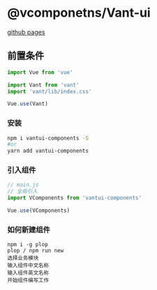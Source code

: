 # @vcomponetns/Vant-ui

[github pages](https://zehuichan.github.io/vant-components/)

## 前置条件
```js
import Vue from 'vue'

import Vant from 'vant'
import 'vant/lib/index.css'

Vue.use(Vant)
```

### 安装
```sh
npm i vantui-components -S
#or
yarn add vantui-components
```

### 引入组件
```js
// main.js
// 全局引入
import VComponents from 'vantui-components'

Vue.use(VComponents)
```


### 如何新建组件
```shell
npm i -g plop
plop / npm run new
选择业务模块
输入组件中文名称
输入组件英文名称
开始组件编写工作
```
